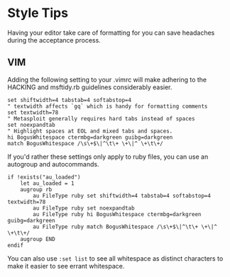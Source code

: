
# Style Tips

Having your editor take care of formatting for you can save headaches during the acceptance process.

## VIM

Adding the following setting to your .vimrc will make adhering to the HACKING and msftidy.rb guidelines considerably easier.

    set shiftwidth=4 tabstab=4 softabstop=4
    " textwidth affects `gq` which is handy for formatting comments
    set textwidth=78
    " Metasploit generally requires hard tabs instead of spaces
    set noexpandtab
    " Highlight spaces at EOL and mixed tabs and spaces.
    hi BogusWhitespace ctermbg=darkgreen guibg=darkgreen
    match BogusWhitespace /\s\+$\|^\t\+ \+\|^ \+\t\+/

If you'd rather these settings only apply to ruby files, you can use an autogroup and autocommands.

    if !exists("au_loaded")
        let au_loaded = 1
        augroup rb
            au FileType ruby set shiftwidth=4 tabstab=4 softabstop=4 textwidth=78
            au FileType ruby set noexpandtab
            au FileType ruby hi BogusWhitespace ctermbg=darkgreen guibg=darkgreen
            au FileType ruby match BogusWhitespace /\s\+$\|^\t\+ \+\|^ \+\t\+/
        augroup END
    endif

You can also use `:set list` to see all whitespace as distinct characters to make it easier to see errant whitespace.


